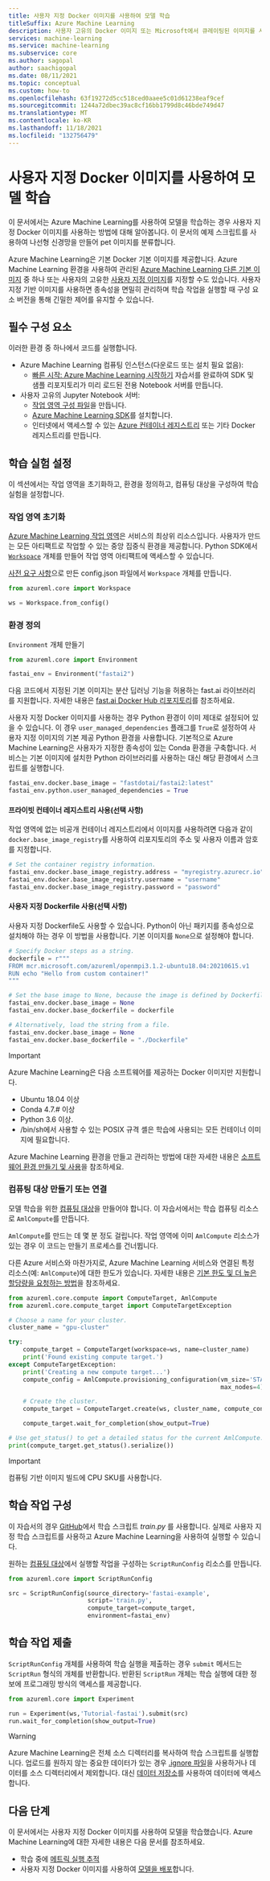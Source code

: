 ```yaml
---
title: 사용자 지정 Docker 이미지를 사용하여 모델 학습
titleSuffix: Azure Machine Learning
description: 사용자 고유의 Docker 이미지 또는 Microsoft에서 큐레이팅된 이미지를 사용하여 Azure Machine Learning의 모델을 학습하는 방법에 대해 알아봅니다.
services: machine-learning
ms.service: machine-learning
ms.subservice: core
ms.author: sagopal
author: saachigopal
ms.date: 08/11/2021
ms.topic: conceptual
ms.custom: how-to
ms.openlocfilehash: 63f19272d5cc518ced0aaee5c01d61238eaf9cef
ms.sourcegitcommit: 1244a72dbec39ac8cf16bb1799d8c46bde749d47
ms.translationtype: MT
ms.contentlocale: ko-KR
ms.lasthandoff: 11/18/2021
ms.locfileid: "132756479"
---
```

# <a name="train-a-model-by-using-a-custom-docker-image"></a>사용자 지정 Docker 이미지를 사용하여 모델 학습

이 문서에서는 Azure Machine Learning를 사용하여 모델을 학습하는 경우 사용자 지정 Docker 이미지를 사용하는 방법에 대해 알아봅니다. 이 문서의 예제 스크립트를 사용하여 나선형 신경망을 만들어 pet 이미지를 분류합니다. 

Azure Machine Learning은 기본 Docker 기본 이미지를 제공합니다. Azure Machine Learning 환경을 사용하여 관리된 [Azure Machine Learning 다른 기본 이미지](https://github.com/Azure/AzureML-Containers) 중 하나 또는 사용자의 고유한 [사용자 지정 이미지](./how-to-deploy-custom-container.md)를 지정할 수도 있습니다. 사용자 지정 기반 이미지를 사용하면 종속성을 면밀히 관리하며 학습 작업을 실행할 때 구성 요소 버전을 통해 긴밀한 제어를 유지할 수 있습니다.

## <a name="prerequisites"></a>필수 구성 요소

이러한 환경 중 하나에서 코드를 실행합니다.

* Azure Machine Learning 컴퓨팅 인스턴스(다운로드 또는 설치 필요 없음):
  * [빠른 시작: Azure Machine Learning 시작하기](quickstart-create-resources.md) 자습서를 완료하여 SDK 및 샘플 리포지토리가 미리 로드된 전용 Notebook 서버를 만듭니다.
* 사용자 고유의 Jupyter Notebook 서버:
  * [작업 영역 구성 파일](how-to-configure-environment.md#workspace)을 만듭니다.
  * [Azure Machine Learning SDK](/python/api/overview/azure/ml/install)를 설치합니다. 
  * 인터넷에서 액세스할 수 있는 [Azure 컨테이너 레지스트리](../container-registry/index.yml) 또는 기타 Docker 레지스트리를 만듭니다.

## <a name="set-up-a-training-experiment"></a>학습 실험 설정

이 섹션에서는 작업 영역을 초기화하고, 환경을 정의하고, 컴퓨팅 대상을 구성하여 학습 실험을 설정합니다.

### <a name="initialize-a-workspace"></a>작업 영역 초기화

[Azure Machine Learning 작업 영역](concept-workspace.md)은 서비스의 최상위 리소스입니다. 사용자가 만드는 모든 아티팩트로 작업할 수 있는 중앙 집중식 환경을 제공합니다. Python SDK에서 [`Workspace`](/python/api/azureml-core/azureml.core.workspace.workspace) 개체를 만들어 작업 영역 아티팩트에 액세스할 수 있습니다.

[사전 요구 사항](#prerequisites)으로 만든 config.json 파일에서 `Workspace` 개체를 만듭니다.

```Python
from azureml.core import Workspace

ws = Workspace.from_config()
```

### <a name="define-your-environment"></a>환경 정의

`Environment` 개체 만들기

```python
from azureml.core import Environment

fastai_env = Environment("fastai2")
```

다음 코드에서 지정된 기본 이미지는 분산 딥러닝 기능을 허용하는 fast.ai 라이브러리를 지원합니다. 자세한 내용은 [fast.ai Docker Hub 리포지토리](https://hub.docker.com/u/fastdotai)를 참조하세요. 

사용자 지정 Docker 이미지를 사용하는 경우 Python 환경이 이미 제대로 설정되어 있을 수 있습니다. 이 경우 `user_managed_dependencies` 플래그를 `True`로 설정하여 사용자 지정 이미지의 기본 제공 Python 환경을 사용합니다. 기본적으로 Azure Machine Learning은 사용자가 지정한 종속성이 있는 Conda 환경을 구축합니다. 서비스는 기본 이미지에 설치한 Python 라이브러리를 사용하는 대신 해당 환경에서 스크립트를 실행합니다.

```python
fastai_env.docker.base_image = "fastdotai/fastai2:latest"
fastai_env.python.user_managed_dependencies = True
```

#### <a name="use-a-private-container-registry-optional"></a>프라이빗 컨테이너 레지스트리 사용(선택 사항)

작업 영역에 없는 비공개 컨테이너 레지스트리에서 이미지를 사용하려면 다음과 같이 `docker.base_image_registry`를 사용하여 리포지토리의 주소 및 사용자 이름과 암호를 지정합니다.

```python
# Set the container registry information.
fastai_env.docker.base_image_registry.address = "myregistry.azurecr.io"
fastai_env.docker.base_image_registry.username = "username"
fastai_env.docker.base_image_registry.password = "password"
```

#### <a name="use-a-custom-dockerfile-optional"></a>사용자 지정 Dockerfile 사용(선택 사항)

사용자 지정 Dockerfile도 사용할 수 있습니다. Python이 아닌 패키지를 종속성으로 설치해야 하는 경우 이 방법을 사용합니다. 기본 이미지를 `None`으로 설정해야 합니다.

```python 
# Specify Docker steps as a string. 
dockerfile = r"""
FROM mcr.microsoft.com/azureml/openmpi3.1.2-ubuntu18.04:20210615.v1
RUN echo "Hello from custom container!"
"""

# Set the base image to None, because the image is defined by Dockerfile.
fastai_env.docker.base_image = None
fastai_env.docker.base_dockerfile = dockerfile

# Alternatively, load the string from a file.
fastai_env.docker.base_image = None
fastai_env.docker.base_dockerfile = "./Dockerfile"
```

>[!IMPORTANT]
> Azure Machine Learning은 다음 소프트웨어를 제공하는 Docker 이미지만 지원합니다.
> * Ubuntu 18.04 이상
> * Conda 4.7.# 이상
> * Python 3.6 이상.
> * /bin/sh에서 사용할 수 있는 POSIX 규격 셸은 학습에 사용되는 모든 컨테이너 이미지에 필요합니다. 

Azure Machine Learning 환경을 만들고 관리하는 방법에 대한 자세한 내용은 [소프트웨어 환경 만들기 및 사용](how-to-use-environments.md)을 참조하세요. 

### <a name="create-or-attach-a-compute-target"></a>컴퓨팅 대상 만들기 또는 연결

모델 학습을 위한 [컴퓨팅 대상](concept-azure-machine-learning-architecture.md#compute-targets)을 만들어야 합니다. 이 자습서에서는 학습 컴퓨팅 리소스로 `AmlCompute`를 만듭니다.

`AmlCompute`를 만드는 데 몇 분 정도 걸립니다. 작업 영역에 이미 `AmlCompute` 리소스가 있는 경우 이 코드는 만들기 프로세스를 건너뜁니다.

다른 Azure 서비스와 마찬가지로, Azure Machine Learning 서비스와 연결된 특정 리소스(예: `AmlCompute`)에 대한 한도가 있습니다. 자세한 내용은 [기본 한도 및 더 높은 할당량을 요청하는 방법](how-to-manage-quotas.md)을 참조하세요.

```python
from azureml.core.compute import ComputeTarget, AmlCompute
from azureml.core.compute_target import ComputeTargetException

# Choose a name for your cluster.
cluster_name = "gpu-cluster"

try:
    compute_target = ComputeTarget(workspace=ws, name=cluster_name)
    print('Found existing compute target.')
except ComputeTargetException:
    print('Creating a new compute target...')
    compute_config = AmlCompute.provisioning_configuration(vm_size='STANDARD_NC6',
                                                           max_nodes=4)

    # Create the cluster.
    compute_target = ComputeTarget.create(ws, cluster_name, compute_config)

    compute_target.wait_for_completion(show_output=True)

# Use get_status() to get a detailed status for the current AmlCompute.
print(compute_target.get_status().serialize())
```


>[!IMPORTANT]
>컴퓨팅 기반 이미지 빌드에 CPU SKU를 사용합니다. 


## <a name="configure-your-training-job"></a>학습 작업 구성

이 자습서의 경우 [GitHub](https://github.com/Azure/azureml-examples/blob/main/python-sdk/workflows/train/fastai/pets/src/train.py)에서 학습 스크립트 *train.py* 를 사용합니다. 실제로 사용자 지정 학습 스크립트를 사용하고 Azure Machine Learning을 사용하여 실행할 수 있습니다.

원하는 [컴퓨팅 대상](how-to-set-up-training-targets.md)에서 실행할 작업을 구성하는 `ScriptRunConfig` 리소스를 만듭니다.

```python
from azureml.core import ScriptRunConfig

src = ScriptRunConfig(source_directory='fastai-example',
                      script='train.py',
                      compute_target=compute_target,
                      environment=fastai_env)
```

## <a name="submit-your-training-job"></a>학습 작업 제출

`ScriptRunConfig` 개체를 사용하여 학습 실행을 제출하는 경우 `submit` 메서드는 `ScriptRun` 형식의 개체를 반환합니다. 반환된 `ScriptRun` 개체는 학습 실행에 대한 정보에 프로그래밍 방식의 액세스를 제공합니다. 

```python
from azureml.core import Experiment

run = Experiment(ws,'Tutorial-fastai').submit(src)
run.wait_for_completion(show_output=True)
```

> [!WARNING]
> Azure Machine Learning은 전체 소스 디렉터리를 복사하여 학습 스크립트를 실행합니다. 업로드를 원하지 않는 중요한 데이터가 있는 경우 [.ignore 파일](how-to-save-write-experiment-files.md#storage-limits-of-experiment-snapshots)을 사용하거나 데이터를 소스 디렉터리에서 제외합니다. 대신 [데이터 저장소](/python/api/azureml-core/azureml.data)를 사용하여 데이터에 액세스합니다.

## <a name="next-steps"></a>다음 단계
이 문서에서는 사용자 지정 Docker 이미지를 사용하여 모델을 학습했습니다. Azure Machine Learning에 대한 자세한 내용은 다음 문서를 참조하세요.
* 학습 중에 [메트릭 실행 추적](how-to-log-view-metrics.md)
* 사용자 지정 Docker 이미지를 사용하여 [모델을 배포](./how-to-deploy-custom-container.md)합니다.
